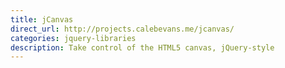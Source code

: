 ```yaml
---
title: jCanvas
direct_url: http://projects.calebevans.me/jcanvas/
categories: jquery-libraries
description: Take control of the HTML5 canvas, jQuery-style
---
```

